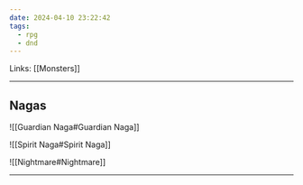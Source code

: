 ```yaml
---
date: 2024-04-10 23:22:42
tags:
  - rpg
  - dnd
---
```

Links: [[Monsters]]

---

## Nagas

![[Guardian Naga#Guardian Naga]]

![[Spirit Naga#Spirit Naga]]

![[Nightmare#Nightmare]]

---